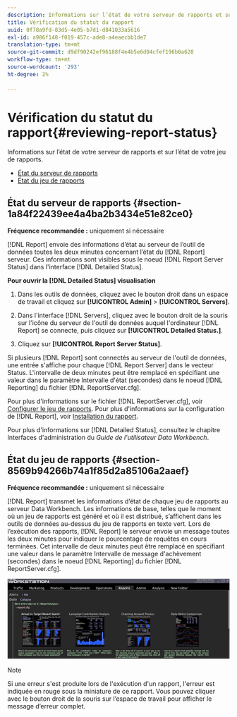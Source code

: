 ```yaml
---
description: Informations sur l’état de votre serveur de rapports et sur l’état de votre jeu de rapports.
title: Vérification du statut du rapport
uuid: 0f78a9fd-83d5-4e05-b7d1-d841033a5616
exl-id: a986f148-f019-457c-ade8-a4eaecbb1de7
translation-type: tm+mt
source-git-commit: d9df90242ef96188f4e4b5e6d04cfef196b0a628
workflow-type: tm+mt
source-wordcount: '293'
ht-degree: 2%

---
```


# Vérification du statut du rapport{#reviewing-report-status}

Informations sur l’état de votre serveur de rapports et sur l’état de votre jeu de rapports.

* [État du serveur de rapports](../../../home/c-rpt-oview/c-admin-rpt/c-rev-rpt-st.md#section-1a84f22439ee4a4ba2b3434e51e82ce0)
* [État du jeu de rapports](../../../home/c-rpt-oview/c-admin-rpt/c-rev-rpt-st.md#section-8569b94266b74a1f85d2a85106a2aaef)

## État du serveur de rapports {#section-1a84f22439ee4a4ba2b3434e51e82ce0}

**Fréquence recommandée :** uniquement si nécessaire

[!DNL Report] envoie des informations d’état au serveur de l’outil de données toutes les deux minutes concernant l’état du  [!DNL Report] serveur. Ces informations sont visibles sous le noeud [!DNL Report Server Status] dans l&#39;interface [!DNL Detailed Status].

**Pour ouvrir la  [!DNL Detailed Status] visualisation**

1. Dans les outils de données, cliquez avec le bouton droit dans un espace de travail et cliquez sur **[!UICONTROL Admin]** > **[!UICONTROL Servers]**.

1. Dans l&#39;interface [!DNL Servers], cliquez avec le bouton droit de la souris sur l&#39;icône du serveur de l&#39;outil de données auquel l&#39;ordinateur [!DNL Report] se connecte, puis cliquez sur **[!UICONTROL Detailed Status.]**.

1. Cliquez sur **[!UICONTROL Report Server Status]**.

Si plusieurs [!DNL Report] sont connectés au serveur de l&#39;outil de données, une entrée s&#39;affiche pour chaque [!DNL Report Server] dans le vecteur Status. L&#39;intervalle de deux minutes peut être remplacé en spécifiant une valeur dans le paramètre Intervalle d&#39;état (secondes) dans le noeud [!DNL Reporting] du fichier [!DNL ReportServer.cfg].

Pour plus d&#39;informations sur le fichier [!DNL ReportServer.cfg], voir [Configurer le jeu de rapports](../../../home/c-rpt-oview/c-work-rpt-sets/t-create-rpt-set/t-config-rpt-set/t-config-rpt-set.md#task-cfb2fd0c28bc48c2acdd582fe0d670d0). Pour plus d&#39;informations sur la configuration de [!DNL Report], voir [Installation du rapport](../../../home/c-rpt-oview/c-inst-rpt/c-inst-rpt.md#concept-3b8696a5b7f04ebfaafec7ff55890d91).

Pour plus d&#39;informations sur [!DNL Detailed Status], consultez le chapitre Interfaces d&#39;administration du *Guide de l&#39;utilisateur Data Workbench*.

## État du jeu de rapports {#section-8569b94266b74a1f85d2a85106a2aaef}

**Fréquence recommandée :** uniquement si nécessaire

[!DNL Report] transmet les informations d’état de chaque jeu de rapports au serveur Data Workbench. Les informations de base, telles que le moment où un jeu de rapports est généré et où il est distribué, s’affichent dans les outils de données au-dessus du jeu de rapports en texte vert. Lors de l’exécution des rapports, [!DNL Report] le serveur envoie un message toutes les deux minutes pour indiquer le pourcentage de requêtes en cours terminées. Cet intervalle de deux minutes peut être remplacé en spécifiant une valeur dans le paramètre Intervalle de message d&#39;achèvement (secondes) dans le noeud [!DNL Reporting] du fichier [!DNL ReportServer.cfg].

![](assets/report_status.png)

>[!NOTE]
>
>Si une erreur s&#39;est produite lors de l&#39;exécution d&#39;un rapport, l&#39;erreur est indiquée en rouge sous la miniature de ce rapport. Vous pouvez cliquer avec le bouton droit de la souris sur l’espace de travail pour afficher le message d’erreur complet.
